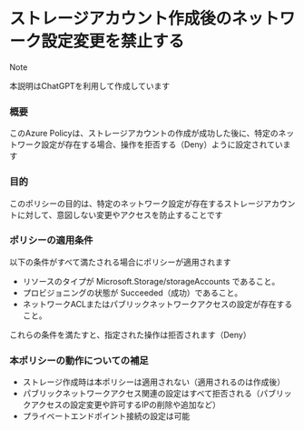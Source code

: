 # ストレージアカウント作成後のネットワーク設定変更を禁止する

> [!NOTE]
> 本説明はChatGPTを利用して作成しています

### 概要
このAzure Policyは、ストレージアカウントの作成が成功した後に、特定のネットワーク設定が存在する場合、操作を拒否する（Deny）ように設定されています

### 目的
このポリシーの目的は、特定のネットワーク設定が存在するストレージアカウントに対して、意図しない変更やアクセスを防止することです

### ポリシーの適用条件
以下の条件がすべて満たされる場合にポリシーが適用されます
- リソースのタイプが Microsoft.Storage/storageAccounts であること。
- プロビジョニングの状態が Succeeded（成功）であること。
- ネットワークACLまたはパブリックネットワークアクセスの設定が存在すること。

これらの条件を満たすと、指定された操作は拒否されます（Deny）

### 本ポリシーの動作についての補足
- ストレージ作成時は本ポリシーは適用されない（適用されるのは作成後）
- パブリックネットワークアクセス関連の設定はすべて拒否される（パブリックアクセスの設定変更や許可するIPの削除や追加など）
- プライベートエンドポイント接続の設定は可能
